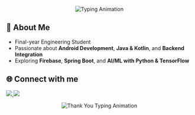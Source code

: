 <!-- markdownlint-disable MD033 MD041 -->

<p align="center">
  <img src="https://readme-typing-svg.demolab.com/?lines=Hey+%F0%9F%91%8B%2C+WhatsApp!;This+is+Nirupam+Paul&font=Fira%20Code&center=true&width=500&height=50&duration=3000&pause=1000" alt="Typing Animation">
</p>
<!-- markdownlint-enable MD033 -->

## 🚀 About Me
- Final-year Engineering Student  
- Passionate about **Android Development**, **Java & Kotlin**, and **Backend Integration**  
- Exploring **Firebase**, **Spring Boot**, and **AI/ML with Python & TensorFlow**

## 🌐 Connect with me
<p align="left">
  <a href="https://www.linkedin.com/in/nirupam-paul101" title="Connect on LinkedIn">
    <img src="https://img.shields.io/badge/LinkedIn-0077B5?style=for-the-badge&logo=linkedin&logoColor=white"/>
  </a>
  <a href="mailto:paulnirupam204@gmail.com" title="Email Me">
    <img src="https://img.shields.io/badge/Gmail-D14836?style=for-the-badge&logo=gmail&logoColor=white"/>
  </a>
</p>

<p align="center"> <img src="https://readme-typing-svg.demolab.com/?lines=Thank+you+for+visiting+my+profile!;See+you+next+time+%F0%9F%91%8B&font=Fira%20Code&center=true&width=500&height=50&duration=3000&pause=1000" alt="Thank You Typing Animation"> </p>

